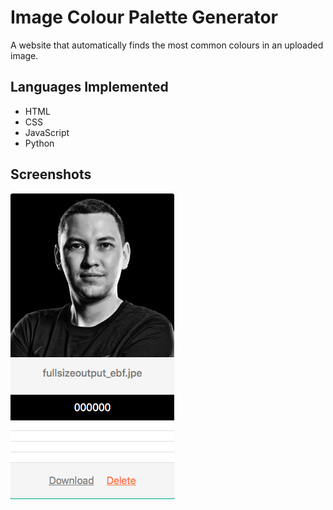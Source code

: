 # Image Colour Palette Generator
A website that automatically finds the most common colours in an uploaded image.

## Languages Implemented
- HTML
- CSS
- JavaScript
- Python


## Screenshots


![colours](colours.png)

